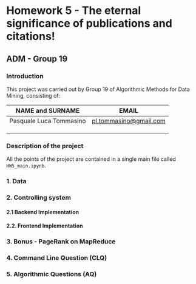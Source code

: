 # Homework 5 - The eternal significance of publications and citations!
## ADM - Group 19
### Introduction

This project was carried out by Group 19 of Algorithmic Methods for Data Mining, consisting of:

| NAME and SURNAME | EMAIL |
| --- | --- |
| Pasquale Luca Tommasino | pl.tommasino@gmail.com | 
| | |
| | |
| | |


### Description of the project

All the points of the project are contained in a single main file called `HW5_main.ipynb`.

### 1. Data

### 2. Controlling system

#### 2.1 Backend Implementation

#### 2.2. Frontend Implementation

### 3. Bonus - PageRank on MapReduce

### 4. Command Line Question (CLQ)

### 5. Algorithmic Questions (AQ)